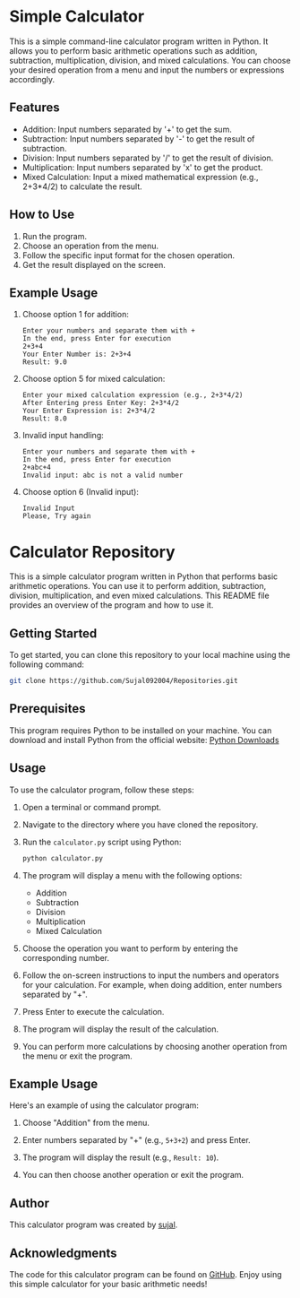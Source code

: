 # Simple Calculator

This is a simple command-line calculator program written in Python. It allows you to perform basic arithmetic operations such as addition, subtraction, multiplication, division, and mixed calculations. You can choose your desired operation from a menu and input the numbers or expressions accordingly.

## Features

- Addition: Input numbers separated by '+' to get the sum.
- Subtraction: Input numbers separated by '-' to get the result of subtraction.
- Division: Input numbers separated by '/' to get the result of division.
- Multiplication: Input numbers separated by 'x' to get the product.
- Mixed Calculation: Input a mixed mathematical expression (e.g., 2+3*4/2) to calculate the result.

## How to Use

1. Run the program.
2. Choose an operation from the menu.
3. Follow the specific input format for the chosen operation.
4. Get the result displayed on the screen.

## Example Usage

1. Choose option 1 for addition:
   ```
   Enter your numbers and separate them with +
   In the end, press Enter for execution
   2+3+4
   Your Enter Number is: 2+3+4
   Result: 9.0
   ```

2. Choose option 5 for mixed calculation:
   ```
   Enter your mixed calculation expression (e.g., 2+3*4/2)
   After Entering press Enter Key: 2+3*4/2
   Your Enter Expression is: 2+3*4/2
   Result: 8.0
   ```

3. Invalid input handling:
   ```
   Enter your numbers and separate them with +
   In the end, press Enter for execution
   2+abc+4
   Invalid input: abc is not a valid number
   ```

4. Choose option 6 (Invalid input):
   ```
   Invalid Input
   Please, Try again
   ```

# Calculator Repository

This is a simple calculator program written in Python that performs basic arithmetic operations. You can use it to perform addition, subtraction, division, multiplication, and even mixed calculations. This README file provides an overview of the program and how to use it.

## Getting Started

To get started, you can clone this repository to your local machine using the following command:

```bash
git clone https://github.com/Sujal092004/Repositories.git
```

## Prerequisites

This program requires Python to be installed on your machine. You can download and install Python from the official website: [Python Downloads](https://www.python.org/downloads/)

## Usage

To use the calculator program, follow these steps:

1. Open a terminal or command prompt.

2. Navigate to the directory where you have cloned the repository.

3. Run the `calculator.py` script using Python:

   ```bash
   python calculator.py
   ```

4. The program will display a menu with the following options:

   - Addition
   - Subtraction
   - Division
   - Multiplication
   - Mixed Calculation

5. Choose the operation you want to perform by entering the corresponding number.

6. Follow the on-screen instructions to input the numbers and operators for your calculation. For example, when doing addition, enter numbers separated by "+".

7. Press Enter to execute the calculation.

8. The program will display the result of the calculation.

9. You can perform more calculations by choosing another operation from the menu or exit the program.

## Example Usage

Here's an example of using the calculator program:

1. Choose "Addition" from the menu.

2. Enter numbers separated by "+" (e.g., `5+3+2`) and press Enter.

3. The program will display the result (e.g., `Result: 10`).

4. You can then choose another operation or exit the program.

## Author

This calculator program was created by [sujal](https://github.com/Sujal092004).

## Acknowledgments

The code for this calculator program can be found on [GitHub](https://github.com/Sujal092004/Repositories.git).
Enjoy using this simple calculator for your basic arithmetic needs!

